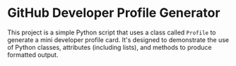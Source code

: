 # GitHub Developer Profile Generator
This project is a simple Python script that uses a class called `Profile` to generate a mini developer profile card. It's designed to demonstrate the use of Python classes, attributes (including lists), and methods to produce formatted output.